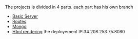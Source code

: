 

The projects is divided in 4 parts. each part has his own branch
- [Basic Server](https://github.com/alihassan0/NodeTutorial/tree/part1)
- [Routes](https://github.com/alihassan0/NodeTutorial/tree/part2)
- [Mongo](https://github.com/alihassan0/NodeTutorial/tree/part3)
- [Html rendering](https://github.com/alihassan0/NodeTutorial/tree/part4)
the deployement IP:34.208.253.75:8080
